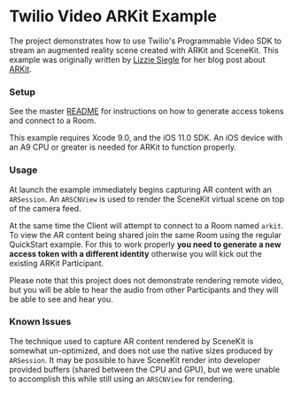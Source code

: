 # Twilio Video ARKit Example

The project demonstrates how to use Twilio's Programmable Video SDK to stream an augmented reality scene created with ARKit and SceneKit. This example was originally written by [Lizzie Siegle](https://github.com/elizabethsiegle/) for her blog post about [ARKit](https://www.twilio.com/blog/2017/10/ios-arkit-swift-twilio-programmable-video.html).

### Setup

See the master [README](https://github.com/twilio/video-quickstart-ios/blob/1.x/README.md) for instructions on how to generate access tokens and connect to a Room.

This example requires Xcode 9.0, and the iOS 11.0 SDK. An iOS device with an A9 CPU or greater is needed for ARKit to function properly.

### Usage

At launch the example immediately begins capturing AR content with an `ARSession`. An `ARSCNView` is used to render the SceneKit virtual scene on top of the camera feed.

At the same time the Client will attempt to connect to a Room named `arkit`. To view the AR content being shared join the same Room using the regular QuickStart example. For this to work properly **you need to generate a new access token with a different identity** otherwise you will kick out the existing ARKit Participant.

Please note that this project does not demonstrate rendering remote video, but you will be able to hear the audio from other Participants and they will be able to see and hear you.

### Known Issues

The technique used to capture AR content rendered by SceneKit is somewhat un-optimized, and does not use the native sizes produced by `ARSession`. It may be possible to have SceneKit render into developer provided buffers (shared between the CPU and GPU), but we were unable to accomplish this while still using an `ARSCNView` for rendering.
